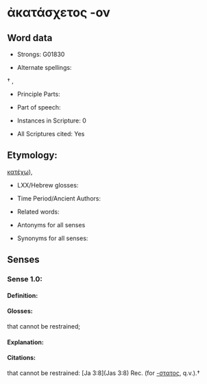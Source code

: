 # ἀκατάσχετος -ον

<!-- Status: S2=NeedsEdits -->
<!-- Lexica used for edits:   -->

## Word data

* Strongs: G01830

* Alternate spellings:

† ,  

* Principle Parts: 


* Part of speech: 


* Instances in Scripture: 0

* All Scriptures cited: Yes

## Etymology: 

[κατέχω]()),

* LXX/Hebrew glosses: 


* Time Period/Ancient Authors: 


* Related words: 

* Antonyms for all senses

* Synonyms for all senses: 


## Senses 


### Sense  1.0: 

#### Definition: 

#### Glosses: 

that cannot be restrained; 

#### Explanation: 


#### Citations: 

that cannot be restrained: [Ja 3:8](Jas 3:8) Rec. (for [-στατος](), q.v.).†
